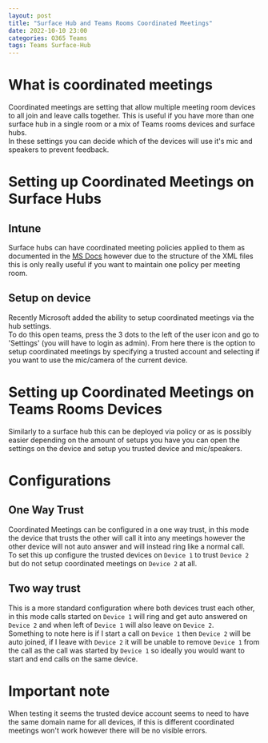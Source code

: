 ```yaml
---
layout: post
title: "Surface Hub and Teams Rooms Coordinated Meetings"
date: 2022-10-10 23:00
categories: O365 Teams
tags: Teams Surface-Hub 
---
```

# What is coordinated meetings 
Coordinated meetings are setting that allow multiple meeting room devices to all join and leave calls together. This is useful if you have more than one surface hub in a single room or a mix of Teams rooms devices and surface hubs.  
In these settings you can decide which of the devices will use it's mic and speakers to prevent feedback.
# Setting up Coordinated Meetings on Surface Hubs
## Intune 
Surface hubs can have coordinated meeting policies applied to them as documented in the [MS Docs](https://learn.microsoft.com/en-us/microsoftteams/rooms/surface-hub-manage-config) however due to the structure of the XML files this is only really useful if you want to maintain one policy per meeting room.  
## Setup on device 
Recently Microsoft added the ability to setup coordinated meetings via the hub settings.  
To do this open teams, press the 3 dots to the left of the user icon and go to 'Settings' (you will have to login as admin). From here there is the option to setup coordinated meetings by specifying a trusted account and selecting if you want to use the mic/camera of the current device.

# Setting up Coordinated Meetings on Teams Rooms Devices 
Similarly to a surface hub this can be deployed via policy or as is possibly easier depending on the amount of setups you have you can open the settings on the device and setup you trusted device and mic/speakers.

# Configurations
## One Way Trust
Coordinated Meetings can be configured in a one way trust, in this mode the device that trusts the other will call it into any meetings however the other device will not auto answer and will instead ring like a normal call.  
To set this up configure the trusted devices on `Device 1` to trust `Device 2` but do not setup coordinated meetings on `Device 2` at all.

## Two way trust
This is a more standard configuration where both devices trust each other, in this mode calls started on `Device 1` will ring and get auto answered on `Device 2` and when left of `Device 1` will also leave on `Device 2`.  
Something to note here is if I start a call on `Device 1` then `Device 2` will be auto joined, if I leave with `Device 2` it will be unable to remove `Device 1` from the call as the call was started by `Device 1` so ideally you would want to start and end calls on the same device.

# Important note
When testing it seems the trusted device account seems to need to have the same domain name for all devices, if this is different coordinated meetings won't work however there will be no visible errors.